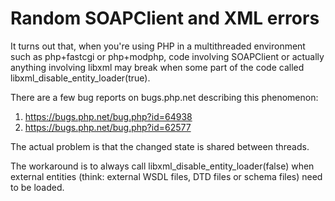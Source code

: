 # Random SOAPClient and XML errors

It turns out that, when you're using PHP in a multithreaded environment such as
php+fastcgi or php+modphp, code involving SOAPClient or actually anything involving
libxml may break when some part of the code called libxml_disable_entity_loader(true).

There are a few bug reports on bugs.php.net describing this phenomenon:

1. https://bugs.php.net/bug.php?id=64938
1. https://bugs.php.net/bug.php?id=62577

The actual problem is that the changed state is shared between threads.

The workaround is to always call libxml_disable_entity_loader(false) when external entities
(think: external WSDL files, DTD files or schema files) need to be loaded.

